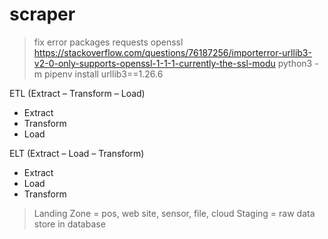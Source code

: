 # scraper

> fix error packages requests openssl
> https://stackoverflow.com/questions/76187256/importerror-urllib3-v2-0-only-supports-openssl-1-1-1-currently-the-ssl-modu
> python3 -m pipenv install urllib3==1.26.6


ETL (Extract – Transform – Load)

- Extract
- Transform
- Load

ELT (Extract – Load – Transform)

- Extract
- Load
- Transform


> Landing Zone = pos, web site, sensor, file, cloud
> Staging = raw data store in database
